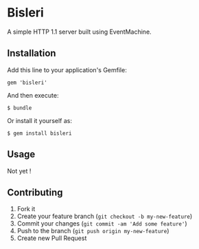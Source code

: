 # Bisleri

A simple HTTP 1.1 server built using EventMachine.

## Installation

Add this line to your application's Gemfile:

    gem 'bisleri'

And then execute:

    $ bundle

Or install it yourself as:

    $ gem install bisleri

## Usage

Not yet !

## Contributing

1. Fork it
2. Create your feature branch (`git checkout -b my-new-feature`)
3. Commit your changes (`git commit -am 'Add some feature'`)
4. Push to the branch (`git push origin my-new-feature`)
5. Create new Pull Request
